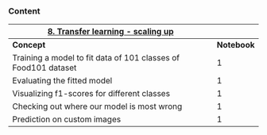 ### Content

| <u>**8. Transfer learning - scaling up**</u>  ||
|---------|----------|
| **Concept** | **Notebook** |
|Training a model to fit data of 101 classes of Food101 dataset|1|
|Evaluating the fitted model|1|
|Visualizing f1-scores for different classes|1|
|Checking out where our model is most wrong|1|
|Prediction on custom images|1|


